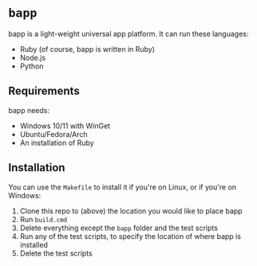 # `bapp`

bapp is a light-weight universal app platform. It can run these languages:

- Ruby (of course, bapp is written in Ruby)
- Node.js
- Python

## Requirements

bapp needs:

- Windows 10/11 with WinGet
- Ubuntu/Fedora/Arch
- An installation of Ruby

## Installation

You can use the `Makefile` to install it if you're on Linux, or if you're on Windows:

1. Clone this repo to (above) the location you would like to place bapp
2. Run `build.cmd`
3. Delete everything except the `bapp` folder and the test scripts
4. Run any of the test scripts, to specify the location of where bapp is installed
5. Delete the test scripts
